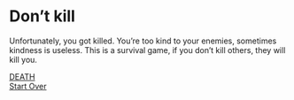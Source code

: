 # Don’t kill

Unfortunately, you got killed. You’re too kind to your enemies, sometimes kindness is useless. This is a survival game, if you don’t kill others, they will kill you.

[DEATH](26-death.md)     
[Start Over](../README.md)
